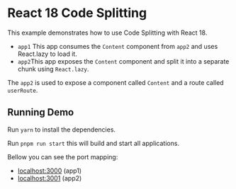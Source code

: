 # React 18 Code Splitting

This example demonstrates how to use Code Splitting with React 18.

- `app1` This app consumes the `Content` component from `app2` and uses React.lazy to load it.
- `app2`This app exposes the `Content` component and split it into a separate chunk using `React.lazy`.

The `app2` is used to expose a component called `Content` and a route called `userRoute`.

## Running Demo

Run `yarn` to install the dependencies.

Run `pnpm run start` this will build and start all applications.

Bellow you can see the port mapping:

- [localhost:3000](http://localhost:3000/) (app1)
- [localhost:3001](http://localhost:3001/) (app2)
